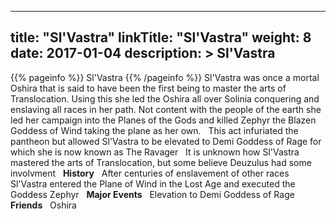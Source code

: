 
---
title: "Sl&#039;Vastra"
linkTitle: "Sl&#039;Vastra"
weight: 8
date: 2017-01-04
description: >
 Sl&#039;Vastra
---

{{% pageinfo %}}
Sl&#039;Vastra
{{% /pageinfo %}}
Sl'Vastra was once a mortal Oshira that is said to have been the first being to master the arts of Translocation. Using this she led the Oshira all over Solinia conquering and enslaving all races in her path. Not content with the people of the earth she led her campaign into the Planes of the Gods and killed Zephyr the Blazen Goddess of Wind taking the plane as her own. <span class="line-spacer d-block"> </span> This act infuriated the pantheon but allowed Sl'Vastra to be elevated to Demi Goddess of Rage for which she is now known as The Ravager <span class="line-spacer d-block"> </span> It is unknown how Sl'Vastra mastered the arts of Translocation, but some believe Deuzulus had some involvment <span class="line-spacer d-block"> </span> **History** <span class="line-spacer d-block"> </span> After centuries of enslavement of other races Sl'Vastra entered the Plane of Wind in the Lost Age and executed the Goddess Zephyr <span class="line-spacer d-block"> </span> **Major Events** <span class="line-spacer d-block"> </span> Elevation to Demi Goddess of Rage <span class="line-spacer d-block"> </span> **Friends** <span class="line-spacer d-block"> </span> Oshira
